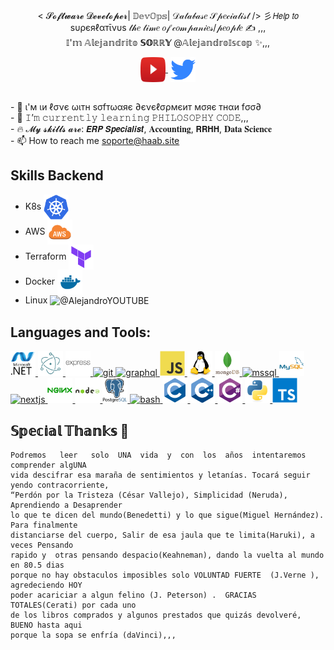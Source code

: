   <p align="center">
    < 𝓢𝓸𝓯𝓽𝔀𝓪𝓻𝓮 𝓓𝓮𝓿𝓮𝓵𝓸𝓹𝓮𝓻| 𝔻𝕖𝕧𝕆𝕡𝕤| 𝒟𝒶𝓉𝒶𝒷𝒶𝓈𝑒 𝒮𝓅𝑒𝒸𝒾𝒶𝓁𝒾𝓈𝓉 />          彡𝘏𝘦𝘭𝘱 𝘵𝘰  ѕυρєяℓαтῑνυѕ  𝓉𝒽𝑒 𝓉𝒾𝓂𝑒 𝑜𝒻 𝒸𝑜𝓂𝓅𝒶𝓃𝒾𝑒𝓈/𝓅𝑒𝑜𝓅𝓁𝑒 ✍️ ,,,<br>
    𝕀'𝕞 𝔸𝕝𝕖𝕛𝕒𝕟𝕕𝕣𝕚𝕥𝕠 <strong>𝕊𝕆ℝℝ𝕐</strong> @𝔸𝕝𝕖𝕛𝕒𝕟𝕕𝕣𝕠𝕀𝕤𝕔𝕠𝕡 ✨,,,
    </p>
    <p align="center">
       <a href="https://www.youtube.com/channel/UCptIlZdwMQXMuEr06WzNGMg" target="blank" style='margin-right:4px'>
           <img align="center" src="https://github.com/AlejandroIscop/AlejandroIscop/blob/main/Assets/youtube.svg" alt="@AlejandroYOUTUBE" height="40" width="40" ></img>
       </a>
       <a href="https://twitter.com/AlejandroIscop" target="blank">
          <img align="center" src="https://github.com/AlejandroIscop/AlejandroIscop/blob/main/Assets/twitter.svg" alt="@AlejandroTWITTER" height="40" width="40" ></img>
       </a>
       
  <br> - 🤗 ι'м ιи ℓσνє ωιтн ѕσfтωαяє ∂єνєℓσρмєит мσяє тнαи fσσ∂
  <br> - 👀 𝙸’𝚖 𝚌𝚞𝚛𝚛𝚎𝚗𝚝𝚕𝚢 𝚕𝚎𝚊𝚛𝚗𝚒𝚗𝚐 𝙿𝙷𝙸𝙻𝙾𝚂𝙾𝙿𝙷𝚈 𝙲𝙾𝙳𝙴,,,
  <br> - 🔥 𝓜𝔂 𝓼𝓴𝓲𝓵𝓵𝓼 𝓪𝓻𝓮:  𝙀𝙍𝙋 𝙎𝙥𝙚𝙘𝙞𝙖𝙡𝙞𝙨𝙩, 𝐀𝐜𝐜𝐨𝐮𝐧𝐭𝐢𝐧𝐠, 𝗥𝗥𝗛𝗛, 𝐃𝐚𝐭𝐚 𝐒𝐜𝐢𝐞𝐧𝐜𝐞
  <br> - 📫 How to reach me soporte@haab.site
</p>

## Skills Backend
- K8s <img align="center" src="https://github.com/AlejandroIscop/AlejandroIscop/blob/main/Assets/k8.svg" alt="K8s" height="40" width="40"></img>
- AWS <img align="center" src="https://github.com/AlejandroIscop/AlejandroIscop/blob/main/Assets/aws.svg" alt="AWS" height="40" width="40"></img> 
- Terraform <img align="center" src="https://github.com/AlejandroIscop/AlejandroIscop/blob/main/Assets/tf.svg" alt="@AlejandroYOUTUBE" height="40" width="40" ></img>
- Docker <img align="center" src="https://github.com/AlejandroIscop/AlejandroIscop/blob/main/Assets/docker.svg" alt="@AlejandroYOUTUBE" height="40" width="40" ></img>
- Linux <img align="center" src="https://github.com/AlejandroIscop/AlejandroIscop/blob/main/Assets/linux.svg" alt="@AlejandroYOUTUBE" height="40" width="40" ></img>

<h2 align="left">Languages and Tools:</h2>
<p align="left"> 
  <a href="https://dotnet.microsoft.com/" target="_blank"> 
    <img src="https://raw.githubusercontent.com/devicons/devicon/master/icons/dot-net/dot-net-original-wordmark.svg" alt="dotnet" width="40" height="40"/> </a> 
  <a href="https://www.electronjs.org" target="_blank">
    <img src="https://raw.githubusercontent.com/devicons/devicon/master/icons/electron/electron-original.svg" alt="electron" width="40" height="40"/> </a> 
  <a href="https://expressjs.com" target="_blank"> 
    <img src="https://raw.githubusercontent.com/devicons/devicon/master/icons/express/express-original-wordmark.svg" alt="express" width="40" height="40"/> </a>     <a href="https://git-scm.com/" target="_blank"> <img src="https://www.vectorlogo.zone/logos/git-scm/git-scm-icon.svg" alt="git" width="40" height="40"/> </a> 
  <a href="https://graphql.org" target="_blank"> <img src="https://www.vectorlogo.zone/logos/graphql/graphql-icon.svg" alt="graphql" width="40" height="40"/> </a>   <a href="https://developer.mozilla.org/en-US/docs/Web/JavaScript" target="_blank"> 
     <img src="https://raw.githubusercontent.com/devicons/devicon/master/icons/javascript/javascript-original.svg" alt="javascript" width="40" height="40"/> </a>   <a href="https://www.linux.org/" target="_blank"> 
     <img src="https://raw.githubusercontent.com/devicons/devicon/master/icons/linux/linux-original.svg" alt="linux" width="40" height="40"/> </a> 
  <a href="https://www.mongodb.com/" target="_blank"> 
    <img src="https://raw.githubusercontent.com/devicons/devicon/master/icons/mongodb/mongodb-original-wordmark.svg" alt="mongodb" width="40" height="40"/> </a> <a href="https://www.microsoft.com/en-us/sql-server" target="_blank"> 
  <img src="https://www.svgrepo.com/show/303229/microsoft-sql-server-logo.svg" alt="mssql" width="40" height="40"/> </a> <a href="https://www.mysql.com/" target="_blank"> <img src="https://raw.githubusercontent.com/devicons/devicon/master/icons/mysql/mysql-original-wordmark.svg" alt="mysql" width="40" height="40"/> </a> <a href="https://nextjs.org/" target="_blank"> 
  <img src="https://cdn.worldvectorlogo.com/logos/nextjs-3.svg" alt="nextjs" width="40" height="40"/> </a> 
  <a href="https://www.nginx.com" target="_blank"> 
    <img src="https://raw.githubusercontent.com/devicons/devicon/master/icons/nginx/nginx-original.svg" alt="nginx" width="40" height="40"/> </a> <a href="https://nodejs.org" target="_blank"> 
  <img src="https://raw.githubusercontent.com/devicons/devicon/master/icons/nodejs/nodejs-original-wordmark.svg" alt="nodejs" width="40" height="40"/> </a> 
 
 <a href="https://www.postgresql.org" target="_blank"> 
  <img src="https://raw.githubusercontent.com/devicons/devicon/master/icons/postgresql/postgresql-original-wordmark.svg" alt="postgresql" width="40" height="40"/</a> 
    <a href="https://www.gnu.org/software/bash/" target="_blank"> 
    <img src="https://www.vectorlogo.zone/logos/gnu_bash/gnu_bash-icon.svg" alt="bash" width="40" height="40"/> </a> 
  <a href="https://www.cprogramming.com/" target="_blank"> 
    <img src="https://raw.githubusercontent.com/devicons/devicon/master/icons/c/c-original.svg" alt="c" width="40" height="40"/> </a> 
  <a href="https://www.w3schools.com/cpp/" target="_blank"> 
    <img src="https://raw.githubusercontent.com/devicons/devicon/master/icons/cplusplus/cplusplus-original.svg" alt="cplusplus" width="40" height="40"/> </a> 
  <a href="https://www.w3schools.com/cs/" target="_blank"> 
    <img src="https://raw.githubusercontent.com/devicons/devicon/master/icons/csharp/csharp-original.svg" alt="csharp" width="40" height="40"/> </a> 
<a href="https://www.python.org" target="_blank"> <img src="https://raw.githubusercontent.com/devicons/devicon/master/icons/python/python-original.svg" alt="python" width="40" height="40"/> </a> <a href="https://www.typescriptlang.org/" target="_blank"> 
  <img src="https://raw.githubusercontent.com/devicons/devicon/master/icons/typescript/typescript-original.svg" alt="typescript" width="40" height="40"/> 
  </a> 

  </p>

## 𝕊𝕡𝕖𝕔𝕚𝕒𝕝 𝕋𝕙𝕒𝕟𝕜𝕤 🙇  
    Podremos   leer   solo  UNA  vida  y  con  los  años  intentaremos comprender algUNA  
    vida descifrar esa maraña de sentimientos y letanías. Tocará seguir  yendo contracorriente, 
    “Perdón por la Tristeza (César Vallejo), Simplicidad (Neruda), Aprendiendo a Desaprender 
    lo que te dicen del mundo(Benedetti) y lo que sigue(Miguel Hernández). Para finalmente 
    distanciarse del cuerpo, Salir de esa jaula que te limita(Haruki), a veces Pensando 
    rapido y  otras pensando despacio(Keahneman), dando la vuelta al mundo en 80.5 dias 
    porque no hay obstaculos imposibles solo VOLUNTAD FUERTE  (J.Verne ), agredeciendo HOY 
    poder acariciar a algun felino (J. Peterson) .  GRACIAS  TOTALES(Cerati) por cada uno 
    de los libros comprados y algunos prestados que quizás devolveré,  BUENO hasta aqui 
    porque la sopa se enfría (daVinci),,,
                                


